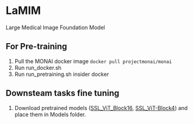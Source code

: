 # LaMIM
Large Medical Image Foundation Model

## For Pre-training
1. Pull the MONAI docker image
`docker pull projectmonai/monai`
2. Run run_docker.sh
3. Run run_pretraining.sh insider docker

## Downsteam tasks fine tuning
1. Download pretrained models ([SSL_ViT_Block16](https://drive.google.com/file/d/1x1VI-0AoMqQZYVcbNoTQxe5ac-t3Ia5R/view?usp=drive_link), [SSL_ViT-Block4](https://drive.google.com/file/d/1ttHL3IeZwuhjLPKS6SeLYjRQW-p6dD1U/view?usp=drive_link)) and place them in Models folder.
